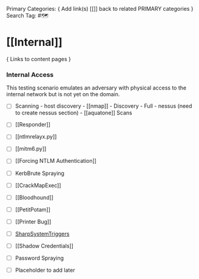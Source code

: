 Primary Categories: { Add link(s) [[]] back to related PRIMARY categories }
Search Tag: #🗺  

# [[Internal]]  
{ Links to content pages }



### Internal Access
This testing scenario emulates an adversary with physical access to the internal network but is not yet on the domain.

- [ ] Scanning
                - host discovery
                - [[nmap]]
                                - Discovery
                                - Full
                - nessus (need to create nessus section)
                - [[aquatone]] Scans

- [ ] [[Responder]]
- [ ] [[ntlmrelayx.py]]
- [ ] [[mitm6.py]]
- [ ] [[Forcing NTLM Authentication]]
- [ ] KerbBrute Spraying 
- [ ] [[CrackMapExec]]
- [ ] [[Bloodhound]]
- [ ] [[PetitPotam]]
- [ ] [[Printer Bug]]
- [ ] [SharpSystemTriggers](https://github.com/cube0x0/SharpSystemTriggers)
- [ ] [[Shadow Credentials]]
- [ ] Password Spraying
- [ ] Placeholder to add later
